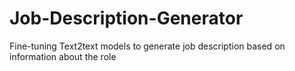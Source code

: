 # Job-Description-Generator
Fine-tuning Text2text models to generate job description based on information about the role
